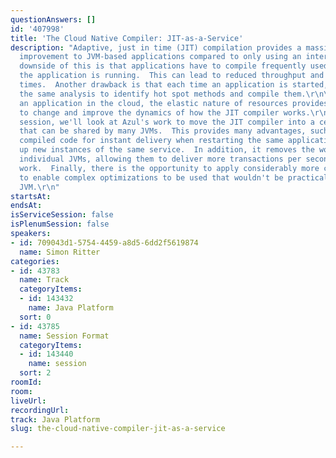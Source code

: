```yaml
---
questionAnswers: []
id: '407998'
title: 'The Cloud Native Compiler: JIT-as-a-Service'
description: "Adaptive, just in time (JIT) compilation provides a massive performance
  improvement to JVM-based applications compared to only using an interpreter.  The
  downside of this is that applications have to compile frequently used methods as
  the application is running.  This can lead to reduced throughput and slower response
  times.  Another drawback is that each time an application is started, it must perform
  the same analysis to identify hot spot methods and compile them.\r\n\r\nWhen running
  an application in the cloud, the elastic nature of resources provides the ability
  to change and improve the dynamics of how the JIT compiler works.\r\n\r\nIn this
  session, we'll look at Azul's work to move the JIT compiler into a centralized service
  that can be shared by many JVMs.  This provides many advantages, such as caching
  compiled code for instant delivery when restarting the same application or spinning
  up new instances of the same service.  In addition, it removes the workload from
  individual JVMs, allowing them to deliver more transactions per second of application
  work.  Finally, there is the opportunity to apply considerably more compute resources
  to enable complex optimizations to be used that wouldn't be practical in a single
  JVM.\r\n"
startsAt: 
endsAt: 
isServiceSession: false
isPlenumSession: false
speakers:
- id: 709043d1-5754-4459-a8d5-6dd2f5619874
  name: Simon Ritter
categories:
- id: 43783
  name: Track
  categoryItems:
  - id: 143432
    name: Java Platform
  sort: 0
- id: 43785
  name: Session Format
  categoryItems:
  - id: 143440
    name: session
  sort: 2
roomId: 
room: 
liveUrl: 
recordingUrl: 
track: Java Platform
slug: the-cloud-native-compiler-jit-as-a-service

---
```

